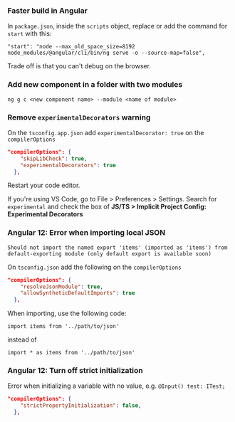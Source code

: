 ### Faster build in Angular

In `package.json`, inside the `scripts` object, replace or add the command for `start` with this:

```"start": "node --max_old_space_size=8192 node_modules/@angular/cli/bin/ng serve -o --source-map=false",```

Trade off is that you can't debug on the browser.

### Add new component in a folder with two modules

```ng g c <new component name> --module <name of module>```

### Remove ```experimentalDecorators``` warning

On the ``tsconfig.app.json`` add ``experimentalDecorator: true`` on the ``compilerOptions``

```json
"compilerOptions": {
    "skipLibCheck": true,
    "experimentalDecorators": true
  },

```

Restart your code editor.

If you're using VS Code, go to File > Preferences > Settings. Search for ``experimental`` and check the box of **JS/TS > Implicit Project Config: Experimental Decorators**

### Angular 12: Error when importing local JSON

``Should not import the named export 'items' (imported as 'items') from default-exporting module (only default export is available soon)``

On ``tsconfig.json`` add the following on the ``compilerOptions``

```json
"compilerOptions": {
    "resolveJsonModule": true,
    "allowSyntheticDefaultImports": true 
  },
```

When importing, use the following code:

```import items from '../path/to/json'```

instead of

```import * as items from '../path/to/json'```

### Angular 12: Turn off strict initialization 

Error when initializing a variable with no value, e.g. ``@Input() test: ITest;``

```json
"compilerOptions": {  
    "strictPropertyInitialization": false,
  },
```
